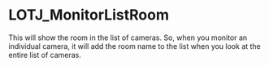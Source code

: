 # LOTJ_MonitorListRoom
This will show the room in the list of cameras. So, when you monitor an individual camera, it will add the room name to the list when you look at the entire list of cameras.


